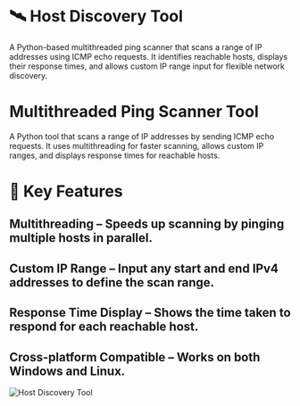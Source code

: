 # 🛰️ Host Discovery Tool
A Python-based multithreaded ping scanner that scans a range of IP addresses using ICMP echo requests. It identifies reachable hosts, displays their response times, and allows custom IP range input for flexible network discovery.

# Multithreaded Ping Scanner Tool
A Python tool that scans a range of IP addresses by sending ICMP echo requests. It uses multithreading for faster scanning, allows custom IP ranges, and displays response times for reachable hosts.

# 🚀 Key Features
## Multithreading – Speeds up scanning by pinging multiple hosts in parallel.
## Custom IP Range – Input any start and end IPv4 addresses to define the scan range.
## Response Time Display – Shows the time taken to respond for each reachable host.
## Cross-platform Compatible – Works on both Windows and Linux.


![Host Discovery Tool](https://github.com/akashlahare/Ping-Scanner-Tool/blob/main/Ping%20Scanner.png?raw=true) 
